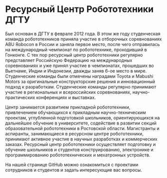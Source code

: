 # Ресурсный Центр Робототехники ДГТУ

  Был основан в ДГТУ в феврале 2012 года. В этом же году студенческая команда робототехников приняла участие в отборочных соревнованиях ABU Robocon в России и заняла первое место, после чего отправилась на международный чемпионат по робототехнике, проходивший в Гонконге. С тех пор ресурсный центр робототехники регулярно представляет Российскую Федерацию на международных соревнованиях и уже принял участие в чемпионатах, прошедших во Вьетнаме, Индии и Индонезии, дважды заняв 6-ое место в мире. Студенческие команды были отмечены наградами Toyota и Mabushi Motors за оригинальные конструкторские решения и инновационный подход к разработкам.
Студенческие команды регулярно принимают участие в региональных и всероссийских соревнованиях, научно-практических конференциях и выставках.

  Центр занимается развитием прикладной робототехники, привлечением обучающихся к прикладным научно-техническим проектам, углубленной подготовкой школьников, ориентирующихся на дальнейшее обучение в университете, содействие в развитии секций образовательной робототехники в Ростовской области. Магистранты и аспиранты, занимающиеся в ресурсном центре робототехники, принимают активное участие в научных разработках и коммерческих заказах. Ресурсный центр робототехники осуществляет подготовку и обучение школьников и студентов конструированию, электронике и программированию робототехнических и мехатронных устройств.
    
  На нашей странице GitHub можно ознакомиться с проектами сотрудников и студентов и задать интересующие вас вопросы. 
